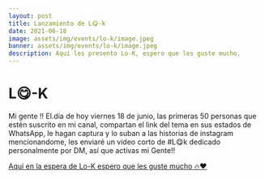 ```yaml
---
layout: post
title: Lanzamiento de L😋-k
date: 2021-06-18
image: assets/img/events/lo-k/image.jpeg
banner: assets/img/events/lo-k/image.jpeg
description: Aquí les presento Lo-K, espero que les guste mucho.
---
```


# L😋-K

Mi gente !! El.dia de hoy viernes 18 de junio, las primeras 50 personas que estén suscrito en mi canal, compartan el link del tema en sus estados de WhatsApp, le hagan captura y lo suban a las historias de instagram mencionandome, les enviaré un video corto de #L😋k dedicado personalmente por DM, así que activas mi Gente!!

[Aquí en la espera de Lo-K espero que les guste mucho 🔥❤](https://smarturl.it/Lo-K-JheyPi)